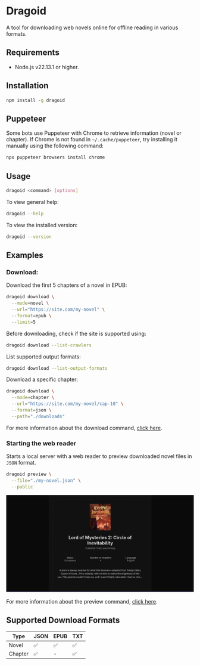 # Dragoid

A tool for downloading web novels online for offline reading in various formats.

## Requirements

- Node.js v22.13.1 or higher.

## Installation

```bash
npm install -g dragoid
```

## Puppeteer

Some bots use Puppeteer with Chrome to retrieve information (novel or chapter). If Chrome is not found in `~/.cache/puppeteer`, try installing it manually using the following command:

```bash
npx puppeteer browsers install chrome
```

## Usage

```bash
dragoid <command> [options]
```

To view general help:

```bash
dragoid --help
```

To view the installed version:

```bash
dragoid --version
```

## Examples

### Download:

Download the first 5 chapters of a novel in EPUB:

```bash
dragoid download \
  --mode=novel \
  --url="https://site.com/my-novel" \
  --format=epub \
  --limit=5
```

Before downloading, check if the site is supported using:

```bash
dragoid download --list-crawlers
```

List supported output formats:

```bash
dragoid download --list-output-formats
```

Download a specific chapter:

```bash
dragoid download \
  --mode=chapter \
  --url="https://site.com/my-novel/cap-10" \
  --format=json \
  --path="./downloads"
```

For more information about the download command, <a href="./docs/command-download.md">click here</a>.

### Starting the web reader

Starts a local server with a web reader to preview downloaded novel files in `JSON` format.

```bash
dragoid preview \
  --file="./my-novel.json" \
  --public
```

<img src="./docs/reader.png" alt="Reader Preview" />

For more information about the preview command, <a href="./docs/command-preview.md">click here</a>.

## Supported Download Formats

| Type | JSON | EPUB | TXT |
| --- | --- | --- | --- |
| Novel | ✅ | ✅ | ✅ |
| Chapter | ✅ | - | ✅ |